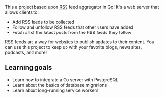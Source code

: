 This a project based upon [RSS](https://en.wikipedia.org/wiki/RSS) feed aggregator in Go! It's a web server that allows clients to:

* Add RSS feeds to be collected
* Follow and unfollow RSS feeds that other users have added
* Fetch all of the latest posts from the RSS feeds they follow

RSS feeds are a way for websites to publish updates to their content. You can use this project to keep up with your favorite blogs, news sites, podcasts, and more!

## Learning goals

* Learn how to integrate a Go server with PostgreSQL
* Learn about the basics of database migrations
* Learn about long-running service workers
